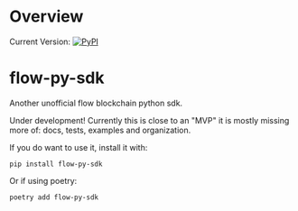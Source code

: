 # Overview

Current Version: [![PyPI](https://img.shields.io/pypi/v/flow-py-sdk.svg)](https://pypi.org/project/flow-py-sdk/) 

# flow-py-sdk

Another unofficial flow blockchain python sdk.

Under development! Currently this is close to an "MVP" it is mostly missing more of: docs, tests, examples and organization.

If you do want to use it, install it with:

`pip install flow-py-sdk`

Or if using poetry:

`poetry add flow-py-sdk`
